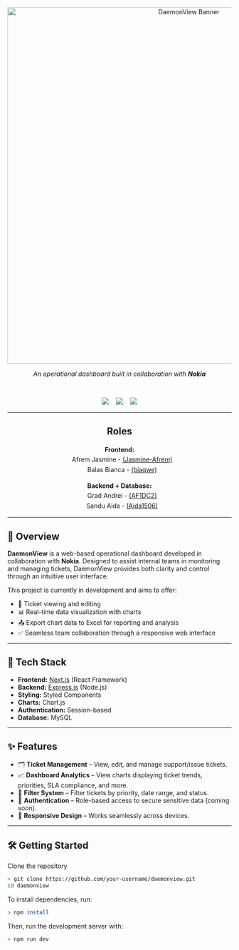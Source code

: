 <p align="center">
  <img src="https://raw.githubusercontent.com/Jasmine-Afrem/DaemonView/main/frontend/daemonview-fe/public/images/daemonview.png" alt="DaemonView Banner" width="800"/>
</p>

<p align="center">
  <em>An operational dashboard built in collaboration with <strong>Nokia</strong></em>
</p>

<br/>

<p align="center">
  <img src="https://img.shields.io/badge/Next.js-Frontend-000000?style=for-the-badge&logo=next.js&logoColor=white" />
    &nbsp;&nbsp;
  <img src="https://img.shields.io/badge/Express.js-Backend-303030?style=for-the-badge&logo=express&logoColor=white" />
    &nbsp;&nbsp;
  <img src="https://img.shields.io/badge/Status-In_Progress-FFB800?style=for-the-badge&logo=progress&logoColor=white" />
</p>

---

<div align="center">
  <h2><strong>Roles</strong></h3>
  <p style="line-height: 1.6;">
    <strong>Frontend:</strong><br/>
       Afrem Jasmine - <a href="https://github.com/Jasmine-Afrem" target="_blank">(Jasmine-Afrem)</a><br/>
       Balas Bianca - <a href="https://github.com/biaqwe" target="_blank">(biaqwe)</a>
  </p>
  <p style="line-height: 1.6; margin-top: 0.5em;">
    <strong>Backend + Database:</strong><br/>
       Grad Andrei - <a href="https://github.com/AF1DC2" target="_blank">(AF1DC2)</a><br/>
       Sandu Aida - <a href="https://github.com/Aida1506" target="_blank">(Aida1506)</a> 
  </p>
</div>

---

## 📌 Overview

**DaemonView** is a web-based operational dashboard developed in collaboration with **Nokia**. Designed to assist internal teams in monitoring and managing tickets, DaemonView provides both clarity and control through an intuitive user interface.

This project is currently in development and aims to offer:

- 🎫 Ticket viewing and editing  
- 📊 Real-time data visualization with charts  
- 📤 Export chart data to Excel for reporting and analysis  
- ✅ Seamless team collaboration through a responsive web interface

---

## 🔧 Tech Stack

- **Frontend:** [Next.js](https://nextjs.org/) (React Framework)
- **Backend:** [Express.js](https://expressjs.com/) (Node.js)
- **Styling:** Styled Components
- **Charts:** Chart.js
- **Authentication:** Session-based
- **Database:** MySQL

---

## ✨ Features

- 🗂 **Ticket Management** – View, edit, and manage support/issue tickets.
- 📈 **Dashboard Analytics** – View charts displaying ticket trends, priorities, SLA compliance, and more.
- 🔎 **Filter System** – Filter tickets by priority, date range, and status.
- 🔐 **Authentication** – Role-based access to secure sensitive data (coming soon).
- 🔄 **Responsive Design** – Works seamlessly across devices.

---

## 🛠️ Getting Started

Clone the repository

```bash
> git clone https://github.com/your-username/daemonview.git
cd daemonview
```
To install dependencies, run:

```bash
> npm install
```

Then, run the development server with:

```bash
> npm run dev
```
